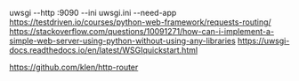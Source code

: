 uwsgi --http :9090 --ini uwsgi.ini --need-app
https://testdriven.io/courses/python-web-framework/requests-routing/
https://stackoverflow.com/questions/10091271/how-can-i-implement-a-simple-web-server-using-python-without-using-any-libraries
https://uwsgi-docs.readthedocs.io/en/latest/WSGIquickstart.html

https://github.com/klen/http-router